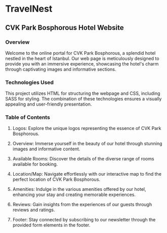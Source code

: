 # TravelNest

## CVK Park Bosphorous Hotel Website

### Overview
Welcome to the online portal for CVK Park Bosphorous, a splendid hotel nestled in the heart of Istanbul. Our web page is meticulously designed to provide you with an immersive experience, showcasing the hotel's charm through captivating images and informative sections.

### Technologies Used
This project utilizes HTML for structuring the webpage and CSS, including SASS for styling. The combination of these technologies ensures a visually appealing and user-friendly presentation.

### Table of Contents
1. Logos: Explore the unique logos representing the essence of CVK Park Bosphorous.

2. Overview: Immerse yourself in the beauty of our hotel through stunning images and informative content.

3. Available Rooms: Discover the details of the diverse range of rooms available for booking.

4. Location/Map: Navigate effortlessly with our interactive map to find the perfect location of CVK Park Bosphorous.

5. Amenities: Indulge in the various amenities offered by our hotel, enhancing your stay and creating memorable experiences.

6. Reviews: Gain insights from the experiences of our guests through reviews and ratings.

7. Footer: Stay connected by subscribing to our newsletter through the provided form elements in the footer.